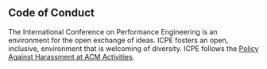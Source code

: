 ## Code of Conduct

The International Conference on Performance Engineering is an environment for the open exchange of ideas. ICPE fosters an open, inclusive, environment that is welcoming of diversity. ICPE follows the [Policy Against Harassment at ACM Activities](https://www.acm.org/special-interest-groups/volunteer-resources/officers-manual/policy-against-discrimination-and-harassment).
